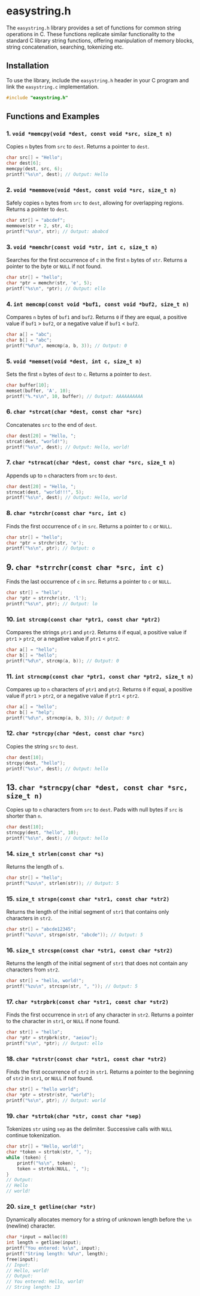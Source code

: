 # easystring.h

The `easystring.h` library provides a set of functions for common string operations in C. These functions replicate similar functionality to the standard C library string functions, offering manipulation of memory blocks, string concatenation, searching, tokenizing etc.

## Installation
To use the library, include the `easystring.h` header in your C program and link the `easystring.c` implementation.
```c
#include "easystring.h"
```

## Functions and Examples
### 1. `void *memcpy(void *dest, const void *src, size_t n)`
Copies `n` bytes from `src` to `dest`. Returns a pointer to `dest`.
```c
char src[] = "Hello";
char dest[6];
memcpy(dest, src, 6);
printf("%s\n", dest); // Output: Hello
```

### 2. `void *memmove(void *dest, const void *src, size_t n)`
Safely copies `n` bytes from `src` to `dest`, allowing for overlapping regions. Returns a pointer to `dest`.
```c
char str[] = "abcdef";
memmove(str + 2, str, 4);
printf("%s\n", str); // Output: ababcd
```

### 3. `void *memchr(const void *str, int c, size_t n)`
Searches for the first occurrence of `c` in the first `n` bytes of `str`. Returns a pointer to the byte or `NULL` if not found.
```c
char str[] = "hello";
char *ptr = memchr(str, 'e', 5);
printf("%s\n", *ptr); // Output: ello
```

### 4. `int memcmp(const void *buf1, const void *buf2, size_t n)`
Compares `n` bytes of `buf1` and `buf2`. Returns `0` if they are equal, a positive value if `buf1` > `buf2`, or a negative value if `buf1` < `buf2`.
```c
char a[] = "abc";
char b[] = "abc";
printf("%d\n", memcmp(a, b, 3)); // Output: 0
```

### 5. `void *memset(void *dest, int c, size_t n)`
Sets the first `n` bytes of `dest` to `c`. Returns a pointer to `dest`.
```c
char buffer[10];
memset(buffer, 'A', 10);
printf("%.*s\n", 10, buffer); // Output: AAAAAAAAAA
```

### 6. `char *strcat(char *dest, const char *src)`
Concatenates `src` to the end of `dest`.
```c
char dest[20] = "Hello, ";
strcat(dest, "world!");
printf("%s\n", dest); // Output: Hello, world!
```

### 7. `char *strncat(char *dest, const char *src, size_t n)`
Appends up to `n` characters from `src` to `dest`.
```c
char dest[20] = "Hello, ";
strncat(dest, "world!!!", 5);
printf("%s\n", dest); // Output: Hello, world
```

### 8. `char *strchr(const char *src, int c)`
Finds the first occurrence of `c` in `src`. Returns a pointer to `c` or `NULL`.
```c
char str[] = "hello";
char *ptr = strchr(str, 'o');
printf("%s\n", ptr); // Output: o
```

## 9. `char *strrchr(const char *src, int c)`
Finds the last occurrence of `c` in `src`. Returns a pointer to `c` or `NULL`.
```c
char str[] = "hello";
char *ptr = strrchr(str, 'l');
printf("%s\n", ptr); // Output: lo
```

### 10. `int strcmp(const char *ptr1, const char *ptr2)`
Compares the strings `ptr1` and `ptr2`. Returns `0` if equal, a positive value if `ptr1` > `ptr2`, or a negative value if `ptr1` < `ptr2`.
```c
char a[] = "hello";
char b[] = "hello";
printf("%d\n", strcmp(a, b)); // Output: 0
```

### 11. `int strncmp(const char *ptr1, const char *ptr2, size_t n)`
Compares up to `n` characters of `ptr1` and `ptr2`. Returns `0` if equal, a positive value if `ptr1` > `ptr2`, or a negative value if `ptr1` < `ptr2`.
```c
char a[] = "hello";
char b[] = "help";
printf("%d\n", strncmp(a, b, 3)); // Output: 0
```

### 12. `char *strcpy(char *dest, const char *src)`
Copies the string `src` to `dest`.
```c
char dest[10];
strcpy(dest, "hello");
printf("%s\n", dest); // Output: hello
```

## 13. `char *strncpy(char *dest, const char *src, size_t n)`
Copies up to `n` characters from `src` to `dest`. Pads with null bytes if `src` is shorter than `n`.
```c
char dest[10];
strncpy(dest, "hello", 10);
printf("%s\n", dest); // Output: hello
```

### 14. `size_t strlen(const char *s)`
Returns the length of `s`.
```c
char str[] = "hello";
printf("%zu\n", strlen(str)); // Output: 5
```

### 15. `size_t strspn(const char *str1, const char *str2)`
Returns the length of the initial segment of `str1` that contains only characters in `str2`.
```c
char str[] = "abcde12345";
printf("%zu\n", strspn(str, "abcde")); // Output: 5
```

### 16. `size_t strcspn(const char *str1, const char *str2)`
Returns the length of the initial segment of `str1` that does not contain any characters from `str2`.
```c
char str[] = "hello, world!";
printf("%zu\n", strcspn(str, ", ")); // Output: 5
```

### 17. `char *strpbrk(const char *str1, const char *str2)`
Finds the first occurrence in `str1` of any character in `str2`. Returns a pointer to the character in `str1`, or `NULL` if none found.
```c
char str[] = "hello";
char *ptr = strpbrk(str, "aeiou");
printf("s\n", *ptr); // Output: ello
```

### 18. `char *strstr(const char *str1, const char *str2)`
Finds the first occurrence of `str2` in `str1`. Returns a pointer to the beginning of `str2` in `str1`, or `NULL` if not found.
```c
char str[] = "hello world";
char *ptr = strstr(str, "world");
printf("%s\n", ptr); // Output: world
```

### 19. `char *strtok(char *str, const char *sep)`
Tokenizes `str` using `sep` as the delimiter. Successive calls with `NULL` continue tokenization.
```c
char str[] = "Hello, world!";
char *token = strtok(str, ", ");
while (token) {
    printf("%s\n", token);
    token = strtok(NULL, ", ");
}
// Output:
// Hello
// world!
```

### 20. `size_t getline(char *str)`
Dynamically allocates memory for a string of unknown length before the `\n` (newline) character.
```c
char *input = malloc(0)
int length = getline(input);
printf("You entered: %s\n", input);
printf("String length: %d\n", length);
free(input);
// Input: 
// Hello, world!
// Output:
// You entered: Hello, world!
// String length: 13
```